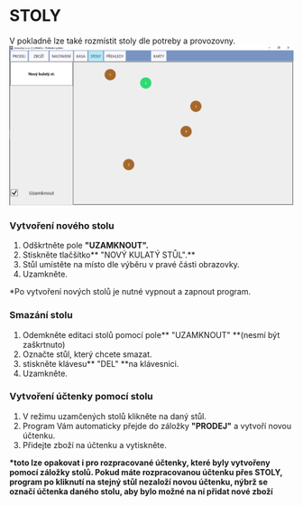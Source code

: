 # STOLY

V pokladně lze také rozmístit stoly dle potreby a provozovny.![](/assets/stoly.PNG)

### Vytvoření nového stolu

1. Odškrtněte pole **"UZAMKNOUT".**
2. Stiskněte tlačšítko** "NOVÝ KULATÝ STŮL".**
3. Stůl umístěte na místo dle výběru v pravé části obrazovky.
4. Uzamkněte.

\*Po vytvoření nových stolů je nutné vypnout a zapnout program. 

### Smazání stolu

1. Odemkněte editaci stolů pomocí pole** "UZAMKNOUT" **\(nesmí být zaškrtnuto\)
2. Označte stůl, který chcete smazat.
3. stiskněte klávesu** "DEL" **na klávesnici.
4. Uzamkněte.

### Vytvoření účtenky pomocí stolu

1. V režimu uzamčených stolů klikněte na daný stůl.
2. Program Vám automaticky přejde do záložky **"PRODEJ"** a vytvoří novou účtenku.
3. Přidejte zboží na účtenku a vytiskněte.

**\*toto lze opakovat i pro rozpracované účtenky, které byly vytvořeny pomocí záložky stolů. Pokud máte rozpracovanou účtenku přes STOLY, program po kliknutí na stejný stůl nezaloží novou účtenku, nýbrž se označí účtenka daného stolu, aby bylo možné na ní přidat nové zboží**

